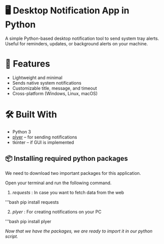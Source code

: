 # 🖥️ Desktop Notification App in Python

A simple Python-based desktop notification tool to send system tray alerts. Useful for reminders, updates, or background alerts on your machine.

# 📌 Features

* Lightweight and minimal
* Sends native system notifications
* Customizable title, message, and timeout
* Cross-platform (Windows, Linux, macOS)

# 🛠️ Built With

* Python 3
* [plyer](https://github.com/kivy/plyer) – for sending notifications
* tkinter – if GUI is implemented


## 📦 Installing required python packages

We need to download two important packages for this application.

Open your terminal and run the following command.

1. *requests* :
In case you want to fetch data from the web

 '''bash
pip install requests


2. *plyer* :
For creating notifications on your PC

 '''bash
pip install plyer


*Now that we have the packages, we are ready to import it in our python script.*




